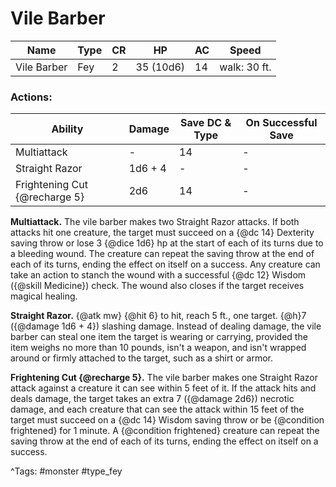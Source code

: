 # Vile Barber

| Name | Type | CR | HP | AC | Speed |
|------|------|----|----|----|-------|
| Vile Barber | Fey | 2 | 35 (10d6) | 14 | walk: 30 ft. |

### Actions:

| Ability | Damage | Save DC & Type | On Successful Save |
|---------|--------|----------------|--------------------|
| Multiattack | - | 14 | - |
| Straight Razor | 1d6 + 4 | - | - |
| Frightening Cut {@recharge 5} | 2d6 | 14 | - |


**Multiattack.** The vile barber makes two Straight Razor attacks. If both attacks hit one creature, the target must succeed on a {@dc 14} Dexterity saving throw or lose 3 {@dice 1d6} hp at the start of each of its turns due to a bleeding wound. The creature can repeat the saving throw at the end of each of its turns, ending the effect on itself on a success. Any creature can take an action to stanch the wound with a successful {@dc 12} Wisdom ({@skill Medicine}) check. The wound also closes if the target receives magical healing.

**Straight Razor.** {@atk mw} {@hit 6} to hit, reach 5 ft., one target. {@h}7 ({@damage 1d6 + 4}) slashing damage. Instead of dealing damage, the vile barber can steal one item the target is wearing or carrying, provided the item weighs no more than 10 pounds, isn't a weapon, and isn't wrapped around or firmly attached to the target, such as a shirt or armor.

**Frightening Cut {@recharge 5}.** The vile barber makes one Straight Razor attack against a creature it can see within 5 feet of it. If the attack hits and deals damage, the target takes an extra 7 ({@damage 2d6}) necrotic damage, and each creature that can see the attack within 15 feet of the target must succeed on a {@dc 14} Wisdom saving throw or be {@condition frightened} for 1 minute. A {@condition frightened} creature can repeat the saving throw at the end of each of its turns, ending the effect on itself on a success.

^Tags: #monster #type_fey